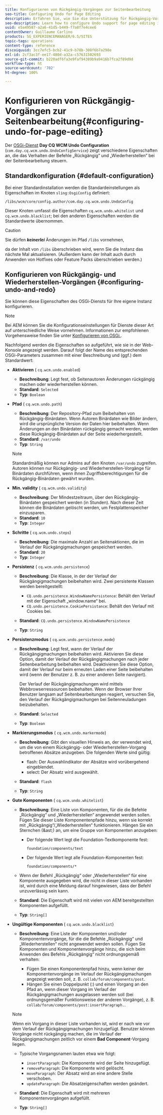 ```yaml
---
title: Konfigurieren von Rückgängig-Vorgängen zur Seitenbearbeitung
seo-title: Configuring Undo for Page Editing
description: Erfahren Sie, wie Sie die Unterstützung für Rückgängig-Vorgänge zur Seitenbearbeitung in AEM konfigurieren können.
seo-description: Learn how to configure Undo support for page editing in AEM.
uuid: e5a49587-a2a6-41d5-b449-f7a8f7e4cee6
contentOwner: Guillaume Carlino
products: SG_EXPERIENCEMANAGER/6.5/SITES
topic-tags: operations
content-type: reference
discoiquuid: 3cc7efc5-bcb2-41c9-b78b-308f6b7a298e
exl-id: 2cf3ac3f-ee17-480d-a32a-c57631502693
source-git-commit: b220adf6fa3e9faf94389b9a9416b7fca2f89d9d
workflow-type: ht
source-wordcount: '702'
ht-degree: 100%

---
```


# Konfigurieren von Rückgängig-Vorgängen zur Seitenbearbeitung{#configuring-undo-for-page-editing}

Der [OSGi-Dienst](/help/sites-deploying/configuring-osgi.md) **Day CQ WCM Undo Configuration** (`com.day.cq.wcm.undo.UndoConfigService`) zeigt verschiedene Eigenschaften an, die das Verhalten der Befehle „Rückgängig“ und „Wiederherstellen“ bei der Seitenbearbeitung steuern.

## Standardkonfiguration {#default-configuration}

Bei einer Standardinstallation werden die Standardeinstellungen als Eigenschaften im Knoten `sling:OsgiConfig` definiert:

`/libs/wcm/core/config.author/com.day.cq.wcm.undo.UndoConfig`

Dieser Knoten umfasst die Eigenschaften `cq.wcm.undo.whitelist` und `cq.wcm.undo.blacklist`; bei den anderen Eigenschaften werden die Standardwerte übernommen.

>[!CAUTION]
>
>Sie dürfen ***keinerlei*** Änderungen im Pfad `/libs` vornehmen,
>
>da der Inhalt von `/libs` überschrieben wird, wenn Sie die Instanz das nächste Mal aktualisieren. (Außerdem kann der Inhalt auch durch Anwenden von Hotfixes oder Feature Packs überschrieben werden.)

## Konfigurieren von Rückgängig- und Wiederherstellen-Vorgängen {#configuring-undo-and-redo}

Sie können diese Eigenschaften des OSGi-Diensts für Ihre eigene Instanz konfigurieren.

>[!NOTE]
>
>Bei AEM können Sie die Konfigurationseinstellungen für Dienste dieser Art auf unterschiedliche Weise vornehmen. Informationen zur empfohlenen Vorgehensweise finden Sie unter [Konfigurieren von OSGi.](/help/sites-deploying/configuring-osgi.md).

Nachfolgend werden die Eigenschaften so aufgeführt, wie sie in der Web-Konsole angezeigt werden. Darauf folgt der Name des entsprechenden OSGi-Parameters zusammen mit einer Beschreibung und (ggf.) dem Standardwert:

* **Aktivieren**
( 
`cq.wcm.undo.enabled`)

   * **Beschreibung**: Legt fest, ob Seitenautoren Änderungen rückgängig machen oder wiederherstellen können.
   * **Standard**: `Selected`
   * **Typ**: `Boolean`

* **Pfad**
( 
`cq.wcm.undo.path`)

   * **Beschreibung**: Der Repository-Pfad zum Beibehalten von Rückgängig-Binärdaten. Wenn Autoren Binärdaten wie Bilder ändern, wird die ursprüngliche Version der Daten hier beibehalten. Wenn Änderungen an den Binärdaten rückgängig gemacht werden, werden diese Rückgängig-Binärdaten auf der Seite wiederhergestellt.
   * **Standard**: `/var/undo`
   * **Typ**: `String`

   >[!NOTE]
   >
   >Standardmäßig können nur Admins auf den Knoten `/var/undo` zugreifen. Autoren können nur Rückgängig- und Wiederherstellen-Vorgänge für Binärdaten durchführen, wenn ihnen Zugriffsberechtigungen für die Rückgängig-Binärdaten gewährt wurden.

* **Min. validity**
( 
`cq.wcm.undo.validity`)

   * **Beschreibung**: Der Mindestzeitraum, über den Rückgängig-Binärdaten gespeichert werden (in Stunden). Nach dieser Zeit können die Binärdaten gelöscht werden, um Festplattenspeicher einzusparen.
   * **Standard**: `10`
   * **Typ**: `Integer`

* **Schritte**
( 
`cq.wcm.undo.steps`)

   * **Beschreibung**: Die maximale Anzahl an Seitenaktionen, die im Verlauf der Rückgängigmachungen gespeichert werden.
   * **Standard**: `20`
   * **Typ**: `Integer`

* **Persistenz**
( 
`cq.wcm.undo.persistence`)

   * **Beschreibung**: Die Klasse, in der der Verlauf der Rückgängigmachungen beibehalten wird. Zwei persistente Klassen werden bereitgestellt:

      * `CQ.undo.persistence.WindowNamePersistence`: Behält den Verlauf mit der Eigenschaft „window.name“ bei.
      * `CQ.undo.persistence.CookiePersistance`: Behält den Verlauf mit Cookies bei.
   * **Standard**: `CQ.undo.persistence.WindowNamePersistence`
   * **Typ**: `String`


* **Persistenzmodus**
( 
`cq.wcm.undo.persistence.mode`)

   * **Beschreibung**: Legt fest, wann der Verlauf der Rückgängigmachungen beibehalten wird. Aktivieren Sie diese Option, damit der Verlauf der Rückgängigmachungen nach jeder Seitenbearbeitung beibehalten wird. Deaktivieren Sie diese Option, damit der Verlauf nur beim erneuten Laden einer Seite beibehalten wird (wenn der Benutzer z. B. zu einer anderen Seite navigiert).

      Der Verlauf der Rückgängigmachungen wird mittels Webbrowserressourcen beibehalten. Wenn der Browser Ihrer Benutzer langsam auf Seitenbearbeitungen reagiert, versuchen Sie, den Verlauf der Rückgängigmachungen bei Seitenneuladungen beizubehalten.

   * **Standard**: `Selected`
   * **Typ**: `Boolean`

* **Markierungsmodus**
( 
`cq.wcm.undo.markermode`)

   * **Beschreibung**: Gibt den visuellen Hinweis an, der verwendet wird, um die von einem Rückgängig- oder Wiederherstellen-Vorgang betroffenen Absätze anzugeben. Die folgenden Werte sind gültig:

      * flash: Der Auswahlindikator der Absätze wird vorübergehend eingeblendet.
      * select: Der Absatz wird ausgewählt.
   * **Standard**: `flash`
   * **Typ**: `String`


* **Gute Komponenten**
( 
`cq.wcm.undo.whitelist`)

   * **Beschreibung**: Eine Liste von Komponenten, für die die Befehle „Rückgängig“ und „Wiederherstellen“ angewendet werden sollen. Fügen Sie dieser Liste Komponentenpfade hinzu, wenn sie korrekt mit „Rückgängig“/„Wiederherstellen“ funktionieren. Hängen Sie ein Sternchen (&amp;ast;) an, um eine Gruppe von Komponenten anzugeben:

      * Der folgende Wert legt die Foundation-Textkomponente fest:

         `foundation/components/text`

      * Der folgende Wert legt alle Foundation-Komponenten fest:

         `foundation/components/*`
   * Wenn der Befehl „Rückgängig“ oder „Wiederherstellen“ für eine Komponente ausgegeben wird, die nicht in dieser Liste vorhanden ist, wird durch eine Meldung darauf hingewiesen, dass der Befehl unzuverlässig sein kann.

   * **Standard**: Die Eigenschaft wird mit vielen von AEM bereitgestellten Komponenten aufgefüllt.
   * **Typ**: `String[]`


* **Ungültige Komponenten**
( 
`cq.wcm.undo.blacklist`)

   * **Beschreibung**: Eine Liste der Komponenten und/oder Komponentenvorgänge, für die die Befehle „Rückgängig“ und „Wiederherstellen“ nicht angewendet werden sollen. Fügen Sie Komponenten und Komponentenvorgänge hinzu, die sich beim Anwenden des Befehls „Rückgängig“ nicht ordnungsgemäß verhalten:

      * Fügen Sie einen Komponentenpfad hinzu, wenn keiner der Komponentenvorgänge im Verlauf der Rückgängigmachungen angezeigt werden soll, z. B. `collab/forum/components/post`.
      * Hängen Sie einen Doppelpunkt (:) und einen Vorgang an den Pfad an, wenn dieser Vorgang im Verlauf der Rückgängigmachungen ausgelassen werden soll (bei ordnungsgemäßer Funktionsweise der anderen Vorgänge), z. B. `collab/forum/components/post:insertParagraph.`.

   >[!NOTE]
   >
   >Wenn ein Vorgang in dieser Liste vorhanden ist, wird er nach wie vor dem Verlauf der Rückgängigmachungen hinzugefügt. Benutzer können Vorgänge nicht rückgängig machen, die im Verlauf der Rückgängigmachungen zeitlich vor einem **Bad Component**-Vorgang liegen.

   * Typische Vorgangsnamen lauten etwa wie folgt:

      * `insertParagraph`: Die Komponente wird der Seite hinzugefügt.
      * `removeParagraph`: Die Komponente wird gelöscht.
      * `moveParagraph`: Der Absatz wird an eine andere Stelle verschoben.
      * `updateParagraph`: Die Absatzeigenschaften werden geändert.
   * **Standard**: Die Eigenschaft wird mit mehreren Komponentenvorgängen aufgefüllt.
   * **Typ**: `String[]`
